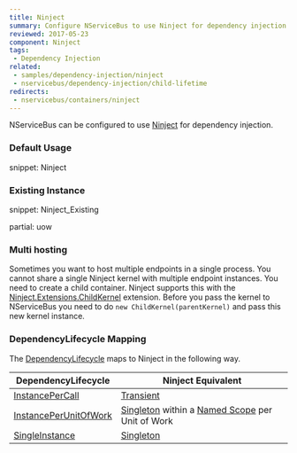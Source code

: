 ```yaml
---
title: Ninject
summary: Configure NServiceBus to use Ninject for dependency injection.
reviewed: 2017-05-23
component: Ninject
tags:
 - Dependency Injection
related:
 - samples/dependency-injection/ninject
 - nservicebus/dependency-injection/child-lifetime
redirects:
 - nservicebus/containers/ninject
---
```


NServiceBus can be configured to use [Ninject](http://www.ninject.org/) for dependency injection.


### Default Usage

snippet: Ninject


### Existing Instance

snippet: Ninject_Existing


partial: uow

### Multi hosting

Sometimes you want to host multiple endpoints in a single process. You cannot share a single Ninject kernel with multiple endpoint instances. You need to create a child container. Ninject supports this with the [Ninject.Extensions.ChildKernel](https://github.com/ninject/Ninject.Extensions.ChildKernel) extension. Before you pass the kernel to NServiceBus you need to do `new ChildKernel(parentKernel)` and pass this new kernel instance.


### DependencyLifecycle Mapping

The [DependencyLifecycle](/nservicebus/dependency-injection/#dependency-lifecycle) maps to Ninject in the following way.

| DependencyLifecycle                                                                                             | Ninject Equivalent                                                                                                        |
|-----------------------------------------------------------------------------------------------------------------|---------------------------------------------------------------------------------------------------------------------------|
| [InstancePerCall](/nservicebus/dependency-injection/#dependency-lifecycle-instance-per-call) | [Transient](https://github.com/ninject/ninject/wiki/Object-Scopes)         |
| [InstancePerUnitOfWork](/nservicebus/dependency-injection/#dependency-lifecycle-instance-per-unit-of-work)                    | [Singleton](https://github.com/ninject/ninject/wiki/Object-Scopes) within a [Named Scope](https://github.com/ninject/ninject.extensions.namedscope/wiki) per Unit of Work |
| [SingleInstance](/nservicebus/dependency-injection/#dependency-lifecycle-single-instance)                                  | [Singleton](https://github.com/ninject/ninject/wiki/Object-Scopes)                          |
